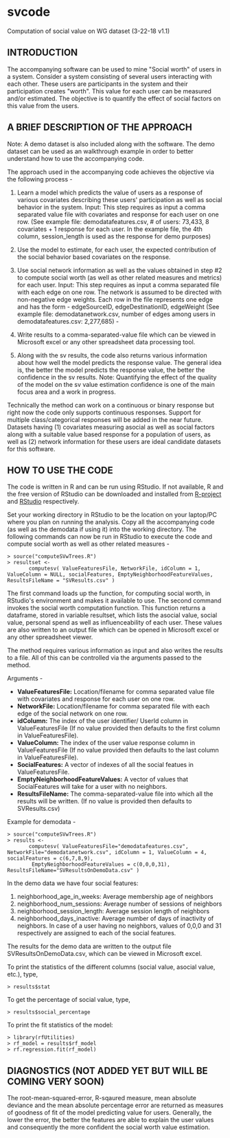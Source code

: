 # svcode
Computation of social value on WG dataset (3-22-18 v1.1)

## INTRODUCTION

The accompanying software can be used to mine "Social worth" of users in a system. Consider a system consisting of several users interacting with each other. These users are participants in the system and their participation creates "worth". This value for each user can be measured and/or estimated. The objective is to quantify the effect of social factors on this value from the users.


## A BRIEF DESCRIPTION OF THE APPROACH

Note: A demo dataset is also included along with the software. The demo dataset can be used as an walkthrough example in order to better understand how to use the accompanying code.

The approach used in the accompanying code achieves the objective via the following process -

1) Learn a model which predicts the value of users as a response of various covariates describing these users' participation as well as social behavior in the system.
Input: This step requires as input a comma separated value file with covariates and response for each user on one row.
(See example file: demodatafeatures.csv, # of users: 73,433,  8 covariates + 1 response for each user.
In the example file, the 4th column, session_length is used as the response for demo purposes)

2) Use the model to estimate, for each user, the expected contribution of the social behavior based covariates on the response.

3) Use social network information as well as the values obtained in step #2 to compute social worth (as well as other related measures and metrics) for each user.
Input: This step requires as input a comma separated file with each edge on one row. The network is assumed to be directed with non-negative edge weights.
Each row in the file represents one edge and has the form -
edgeSourceID, edgeDestinationID, edgeWeight
(See example file: demodatanetwork.csv, number of edges among users in demodatafeatures.csv: 2,277,685) -

4) Write results to a comma-separated-value file which can be viewed in Microsoft excel or any other spreadsheet data processing tool.

5) Along with the sv results, the code also returns various information about how well the model predicts the response value. The general idea is, the better the model predicts the response value,
the better the confidence in the sv results.
Note: Quantifying the effect of the quality of the model on the sv value estimation confidence is one of the main focus area and a work in progress.

Technically the method can work on a continuous or binary response but right now the code only supports continuous responses. Support for multiple class/categorical responses will be added in the near future.
Datasets having (1) covariates measuring asocial as well as social factors along with a suitable value based response for a population of users, as well as (2) network information for these users
are ideal candidate datasets for this software.


## HOW TO USE THE CODE

The code is written in R and can be run using RStudio. If not available, R and the free version of RStudio can be downloaded and installed from [R-project](https://www.r-project.org/) and [RStudio](https://www.rstudio.com/products/rstudio/download/#download) respectively.

Set your working directory in RStudio to be the location on your laptop/PC where you plan on running the analysis. Copy all the accompanying code (as well as the demodata if using it)
into the working directory. The following commands can now be run in RStudio to execute the code and compute social worth as well as other related measures -

```
> source("computeSVwTrees.R")
> resultset <-
       computesv( ValueFeaturesFile, NetworkFile, idColumn = 1, ValueColumn = NULL, socialFeatures, EmptyNeighborhoodFeatureValues, ResultsFileName = "SVResults.csv" )
```

The first command loads up the function, for computing social worth, in RStudio's environment and makes it available to use.
The second command invokes the social worth computation function. This function returns a dataframe, stored in variable resultset,
which lists the asocial value, social value, personal spend as well as influenceability of each user. These values are also written to an output file
which can be opened in Microsoft excel or any other spreadsheet viewer.

The method requires various information as input and also writes the results to a file. All of this can be controlled via the arguments passed to the method.


Arguments -

- **ValueFeaturesFile:** Location/filename for comma separated value file with covariates and response for each user on one row.
- **NetworkFile:** Location/filename for comma separated file with each edge of the social network on one row.
- **idColumn:** The index of the user identifier/ UserId column in ValueFeaturesFile (If no value provided then defaults to the first column in ValueFeaturesFile).
- **ValueColumn:** The index of the user value response column in ValueFeaturesFile (If no value provided then defaults to the last column in ValueFeaturesFile).
- **SocialFeatures:** A vector of indexes of all the social featues in ValueFeaturesFile.
- **EmptyNeighborhoodFeatureValues:** A vector of values that SocialFeatures will take for a user with no neighbors.
- **ResultsFileName:** The comma-separated-value file into which all the results will be written. (If no value is provided then defaults to SVResults.csv)


Example for demodata -

```
> source("computeSVwTrees.R")
> results <-
       computesv( ValueFeaturesFile="demodatafeatures.csv", NetworkFile="demodatanetwork.csv", idColumn = 1, ValueColumn = 4, socialFeatures = c(6,7,8,9),
		EmptyNeighborhoodFeatureValues = c(0,0,0,31), ResultsFileName="SVResultsOnDemoData.csv" )
```

In the demo data we have four social features:
  1. neighborhood_age_in_weeks: Average membership age of neighbors  
  2. neighborhood_num_sessions: Average number of sessions of neighbors
  3. neighborhood_session_length: Average session length of neighbors
  4. neighborhood_days_inactive: Average number of days of inactivity of neighbors. In case of a user having no neighbors, values of 0,0,0 and 31 respectively are assigned to each of the social features.

The results for the demo data are written to the output file SVResultsOnDemoData.csv, which can be viewed in Microsoft excel.

To print the statistics of the different columns (social value, asocial value, etc.), type,
```
> results$stat
```

To get the percentage of social value, type,
```
> results$social_percentage
```
To print the fit statistics of the model:

```
> library(rfUtilities)
> rf_model = results$rf_model
> rf.regression.fit(rf_model)

```

## DIAGNOSTICS (NOT ADDED YET BUT WILL BE COMING VERY SOON)

The root-mean-squared-error, R-sqaured measure, mean absolute deviance and the mean absolute percentage error are returned as measures of goodness of fit of the model predicting value for users.
Generally, the lower the error, the better the features are able to explain the user values and consequently the more confident the social worth value estimation.
